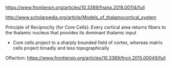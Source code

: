 https://www.frontiersin.org/articles/10.3389/fnana.2018.00114/full

http://www.scholarpedia.org/article/Models_of_thalamocortical_system

Principle of Reciprocity (for Core Cells): Every cortical area returns fibers to the thalamic nucleus that provides its dominant thalamic input

- Core cells project to a sharply bounded field of cortex, whereas matrix cells project broadly and less topographically

Olfaction: https://www.frontiersin.org/articles/10.3389/fncir.2015.00049/full